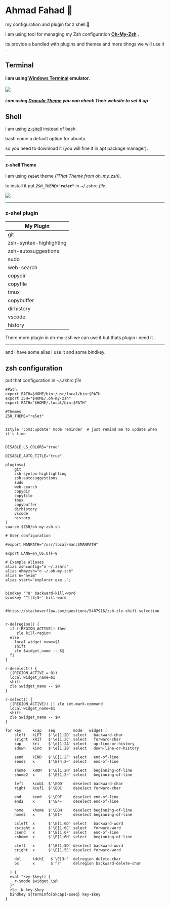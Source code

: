 # Ahmad Fahad 🧛‍

my configuration and plugin for z shell.👀

i am  using tool for managing my Zsh configuration **[Oh-My-Zsh](https://ohmyz.sh/) .**

its provide a  bundled with plugins and  themes and more tihngs we will use it .

## Terminal

#### i am using **[Windows Terminal](https://www.microsoft.com/store/productId/9N0DX20HK701)** emulator.


![ ](https://media.discordapp.net/attachments/675114478949498921/946599513924194344/unknown.png?width=1214&height=683)

##### i am using **[Dracula Theme](https://draculatheme.com/windows-terminal)**  you can check Their website to set it up

## Shell

i am using [z-shell](https://www.zsh.org/) instead of bash.

bash come a default option for ubuntu. 

so you need to download it (you will fine it in apt package manager).


--- 

#### z-shell Theme

i am using **`re5et`** theme _(!That Theme from oh_my_zsh)_.

to install it put _**`ZSH_THEME="re5et"`**_ in _~/.zshrc file_.


![ ](https://media.discordapp.net/attachments/675114478949498921/946597393443483648/unknown.png?width=1214&height=683)

---
### z-shel plugin 

| My Plugin        |
| ------------- |
|git|
| zsh-syntax-highlighting    |
| zsh-autosuggestions  |
|  sudo |
|web-search|   
|copydir|
|copyfile|
|tmux|
|copybuffer|
|dirhistory|
|vscode|
|history|

There more plugin in oh-my-zsh we can use it but thats plugin i need it .
___

and i have some alias i use it and some bindkey.

## zsh configuration 

put that configuration in _~/.zshrc file_

```
#Path
export PATH=$HOME/bin:/usr/local/bin:$PATH
export ZSH="$HOME/.oh-my-zsh"
export PATH="$HOME/.local/bin:$PATH"

#Themes 
ZSH_THEME="re5et"


zstyle ':omz:update' mode reminder  # just remind me to update when it's time


DISABLE_LS_COLORS="true"

DISABLE_AUTO_TITLE="true"

plugins=(
    git 
    zsh-syntax-highlighting
    zsh-autosuggestions
    sudo
    web-search
    copydir
    copyfile
    tmux
    copybuffer
    dirhistory
    vscode
    history
)
source $ZSH/oh-my-zsh.sh

# User configuration

#export MANPATH="/usr/local/man:$MANPATH"

export LANG=en_US.UTF-8

# Example aliases
alias zshconfig="n ~/.zshrc"
alias ohmyzsh="n ~/.oh-my-zsh"
alias n="nvim"
alias start="explorer.exe .";


bindkey '^H' backward-kill-word
bindkey '^[[3;5~' kill-word


#https://stackoverflow.com/questions/5407916/zsh-zle-shift-selection


r-delregion() {
  if ((REGION_ACTIVE)) then
     zle kill-region
  else 
    local widget_name=$1
    shift
    zle $widget_name -- $@
  fi
}

r-deselect() {
  ((REGION_ACTIVE = 0))
  local widget_name=$1
  shift
  zle $widget_name -- $@
}

r-select() {
  ((REGION_ACTIVE)) || zle set-mark-command
  local widget_name=$1
  shift
  zle $widget_name -- $@
}

for key     kcap   seq        mode   widget (
    sleft   kLFT   $'\e[1;2D' select   backward-char
    sright  kRIT   $'\e[1;2C' select   forward-char
    sup     kri    $'\e[1;2A' select   up-line-or-history
    sdown   kind   $'\e[1;2B' select   down-line-or-history

    send    kEND   $'\E[1;2F' select   end-of-line
    send2   x      $'\E[4;2~' select   end-of-line

    shome   kHOM   $'\E[1;2H' select   beginning-of-line
    shome2  x      $'\E[1;2~' select   beginning-of-line

    left    kcub1  $'\EOD'    deselect backward-char
    right   kcuf1  $'\EOC'    deselect forward-char

    end     kend   $'\EOF'    deselect end-of-line
    end2    x      $'\E4~'    deselect end-of-line

    home    khome  $'\EOH'    deselect beginning-of-line
    home2   x      $'\E1~'    deselect beginning-of-line

    csleft  x      $'\E[1;6D' select   backward-word
    csright x      $'\E[1;6C' select   forward-word
    csend   x      $'\E[1;6F' select   end-of-line
    cshome  x      $'\E[1;6H' select   beginning-of-line

    cleft   x      $'\E[1;5D' deselect backward-word
    cright  x      $'\E[1;5C' deselect forward-word

    del     kdch1   $'\E[3~'  delregion delete-char
    bs      x       $'^?'     delregion backward-delete-char

  ) {
  eval "key-$key() {
    r-$mode $widget \$@
  }"
  zle -N key-$key
  bindkey ${terminfo[$kcap]-$seq} key-$key
}

```